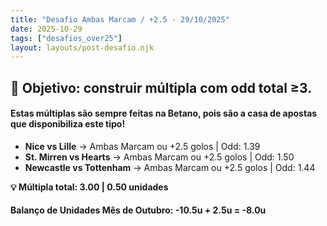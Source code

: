 ```yaml
---
title: "Desafio Ambas Marcam / +2.5 - 29/10/2025"
date: 2025-10-29
tags: ["desafios_over25"]
layout: layouts/post-desafio.njk
---
```


## 🎯 Objetivo: construir múltipla com odd total ≥3.

#### Estas múltiplas são sempre feitas na Betano, pois são a casa de apostas que disponibiliza este tipo!

- **Nice vs Lille** → Ambas Marcam ou +2.5 golos | Odd: 1.39 
- **St. Mirren vs Hearts** → Ambas Marcam ou +2.5 golos | Odd: 1.50
- **Newcastle vs Tottenham** → Ambas Marcam ou +2.5 golos | Odd: 1.44 

**💡 Múltipla total: 3.00 | 0.50 unidades** 

#### Balanço de Unidades Mês de Outubro: -10.5u + 2.5u = -8.0u